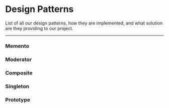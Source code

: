 # Design Patterns
List of all our design patterns, how they are implemented, and what solution are they providing to our project.
***
### Memento
### Moderator
### Composite
### Singleton
### Prototype
